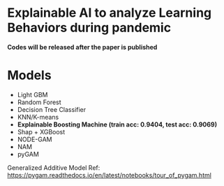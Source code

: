 # Explainable AI to analyze Learning Behaviors during pandemic

**Codes will be released after the paper is published**

# Models

- Light GBM
- Random Forest
- Decision Tree Classifier
- KNN/K-means
- **Explainable Boosting Machine (train acc: 0.9404, test acc: 0.9069)**
- Shap + XGBoost
- NODE-GAM
- NAM
- pyGAM

Generalized Additive Model Ref:
https://pygam.readthedocs.io/en/latest/notebooks/tour_of_pygam.html
